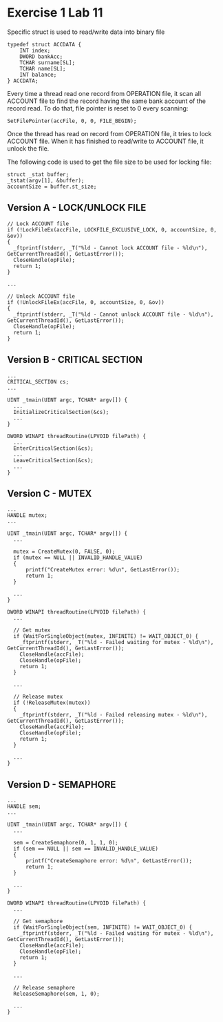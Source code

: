 # Exercise 1 Lab 11

Specific struct is used to read/write data into binary file

```
typedef struct ACCDATA {
	INT index;
	DWORD bankAcc;
	TCHAR surname[SL];
	TCHAR name[SL];
	INT balance;
} ACCDATA;
```

Every time a thread read one record from OPERATION file, it scan all ACCOUNT
file to find the record having the same bank account of the record read.
To do that, file pointer is reset to 0 every scanning:

```
SetFilePointer(accFile, 0, 0, FILE_BEGIN);
```

Once the thread has read on record from OPERATION file, it tries to lock
ACCOUNT file. When it has finished to read/write to ACCOUNT file, it unlock the file.

The following code is used to get the file size to be used for locking file:

```
struct _stat buffer;
_tstat(argv[1], &buffer);
accountSize = buffer.st_size;
```

## Version A - LOCK/UNLOCK FILE

```
// Lock ACCOUNT file
if (!LockFileEx(accFile, LOCKFILE_EXCLUSIVE_LOCK, 0, accountSize, 0, &ov))
{
  _ftprintf(stderr, _T("%ld - Cannot lock ACCOUNT file - %ld\n"), GetCurrentThreadId(), GetLastError());
  CloseHandle(opFile);
  return 1;
}

...

// Unlock ACCOUNT file
if (!UnlockFileEx(accFile, 0, accountSize, 0, &ov))
{
  _ftprintf(stderr, _T("%ld - Cannot unlock ACCOUNT file - %ld\n"), GetCurrentThreadId(), GetLastError());
  CloseHandle(opFile);
  return 1;
}
```

## Version B - CRITICAL SECTION

```
...
CRITICAL_SECTION cs;
...

UINT _tmain(UINT argc, TCHAR* argv[]) {
  ...
  InitializeCriticalSection(&cs);
  ...
}

DWORD WINAPI threadRoutine(LPVOID filePath) {
  ...
  EnterCriticalSection(&cs);
  ...
  LeaveCriticalSection(&cs);
  ...
}
```

## Version C - MUTEX

```
...
HANDLE mutex;
...

UINT _tmain(UINT argc, TCHAR* argv[]) {
  ...

  mutex = CreateMutex(0, FALSE, 0);
  if (mutex == NULL || INVALID_HANDLE_VALUE)
  {
      printf("CreateMutex error: %d\n", GetLastError());
      return 1;
  }

  ...
}

DWORD WINAPI threadRoutine(LPVOID filePath) {
  ...

  // Get mutex
  if (WaitForSingleObject(mutex, INFINITE) != WAIT_OBJECT_0) {
    _ftprintf(stderr, _T("%ld - Failed waiting for mutex - %ld\n"), GetCurrentThreadId(), GetLastError());
    CloseHandle(accFile);
    CloseHandle(opFile);
    return 1;
  }

  ...

  // Release mutex
  if (!ReleaseMutex(mutex))
  {
    _ftprintf(stderr, _T("%ld - Failed releasing mutex - %ld\n"), GetCurrentThreadId(), GetLastError());
    CloseHandle(accFile);
    CloseHandle(opFile);
    return 1;
  }

  ...
}
```

## Version D - SEMAPHORE

```
...
HANDLE sem;
...

UINT _tmain(UINT argc, TCHAR* argv[]) {
  ...

  sem = CreateSemaphore(0, 1, 1, 0);
  if (sem == NULL || sem == INVALID_HANDLE_VALUE)
  {
      printf("CreateSemaphore error: %d\n", GetLastError());
      return 1;
  }

  ...
}

DWORD WINAPI threadRoutine(LPVOID filePath) {
  ...

  // Get semaphore
  if (WaitForSingleObject(sem, INFINITE) != WAIT_OBJECT_0) {
    _ftprintf(stderr, _T("%ld - Failed waiting for mutex - %ld\n"), GetCurrentThreadId(), GetLastError());
    CloseHandle(accFile);
    CloseHandle(opFile);
    return 1;
  }

  ...

  // Release semaphore
  ReleaseSemaphore(sem, 1, 0);

  ...
}
```
